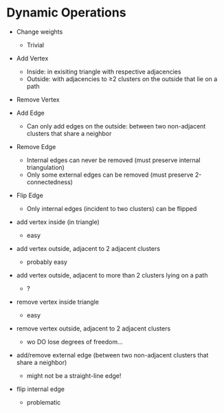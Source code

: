 # Dynamic Operations
- Change weights
    - Trivial
- Add Vertex
    - Inside: in exisiting triangle with respective adjacencies
    - Outside: with adjacencies to ≥2 clusters on the outside that lie on a path
- Remove Vertex
- Add Edge
    - Can only add edges on the outside: between two non-adjacent clusters that share a neighbor
- Remove Edge
    - Internal edges can never be removed (must preserve internal triangulation)
    - Only some external edges can be removed (must preserve 2-connectedness)
- Flip Edge
    - Only internal edges (incident to two clusters) can be flipped


- add vertex inside (in triangle)
    - easy
- add vertex outside, adjacent to 2 adjacent clusters
    - probably easy
- add vertex outside, adjacent to more than 2 clusters lying on a path
    - ?
- remove vertex inside triangle
    - easy
- remove vertex outside, adjacent to 2 adjacent clusters
    - wo DO lose degrees of freedom...
- add/remove external edge (between two non-adjacent clusters that share a neighbor)
    - might not be a straight-line edge!
- flip internal edge
    - problematic
